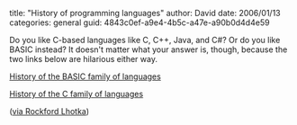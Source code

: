 
title: "History of programming languages"
author: David
date: 2006/01/13
categories: general
guid: 4843c0ef-a9e4-4b5c-a47e-a90b0d4d4e59

Do you like C-based languages like C, C++, Java, and C#? Or do you like BASIC instead? It doesn't matter what your answer is, though, because the two links below are hilarious either way.

[History of the BASIC family of languages](http://dotnetmasters.com/historyofbasic.htm)

[History of the C family of languages](http://dotnetmasters.com/HistoryOfCFamily.htm)

([via Rockford Lhotka](http://www.lhotka.net/WeBlog/PermaLink,guid,8843197d-39f2-4e04-8635-87d5d9cde5ec.aspx))

